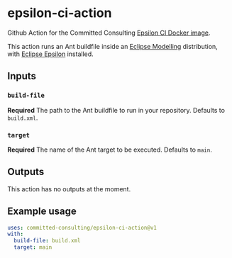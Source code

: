 # epsilon-ci-action

Github Action for the Committed Consulting [Epsilon CI Docker image](https://gitlab.com/committed-consulting/mde-devops/epsilon-ci-container/).

This action runs an Ant buildfile inside an [Eclipse Modelling](https://eclipse.dev/modeling/) distribution, with [Eclipse Epsilon](https://eclipse.org/epsilon) installed.

## Inputs

### `build-file`

**Required** The path to the Ant buildfile to run in your repository. Defaults to `build.xml`.

### `target`

**Required** The name of the Ant target to be executed. Defaults to `main`.

## Outputs

This action has no outputs at the moment.

## Example usage

```yaml
uses: committed-consulting/epsilon-ci-action@v1
with:
  build-file: build.xml
  target: main
```

